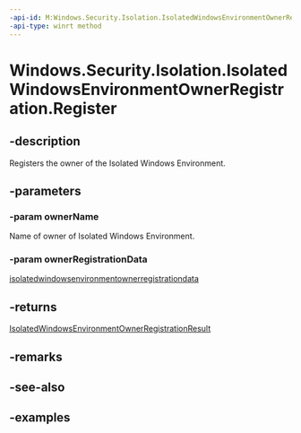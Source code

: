 ```yaml
---
-api-id: M:Windows.Security.Isolation.IsolatedWindowsEnvironmentOwnerRegistration.Register(System.String,Windows.Security.Isolation.IsolatedWindowsEnvironmentOwnerRegistrationData)
-api-type: winrt method
---
```


<!-- Method syntax.
public IsolatedWindowsEnvironmentOwnerRegistrationResult IsolatedWindowsEnvironmentOwnerRegistration.Register(String ownerName, IsolatedWindowsEnvironmentOwnerRegistrationData ownerRegistrationData)
-->

# Windows.Security.Isolation.IsolatedWindowsEnvironmentOwnerRegistration.Register

## -description
Registers the owner of the Isolated Windows Environment.
## -parameters
### -param ownerName
Name of owner of Isolated Windows Environment.
### -param ownerRegistrationData
[isolatedwindowsenvironmentownerregistrationdata](isolatedwindowsenvironmentownerregistrationdata.md)
## -returns
[IsolatedWindowsEnvironmentOwnerRegistrationResult](isolatedwindowsenvironmentownerregistrationresult.md)
## -remarks

## -see-also

## -examples

